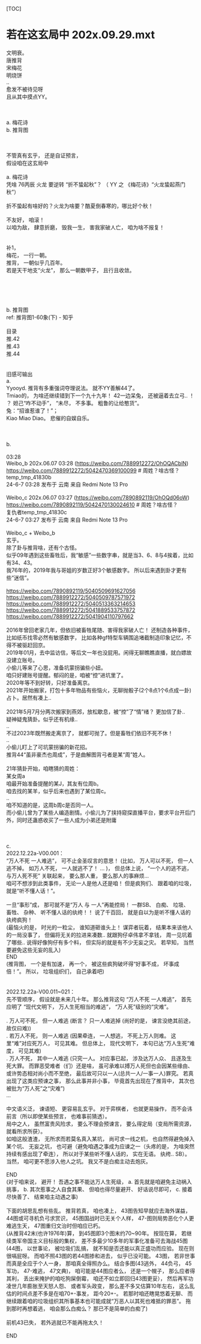 [TOC] 

# 若在这玄局中     202x.09.29.mxt  

文明衰。 <br> 
 唐推背 <br> 
 宋梅花 <br> 
 明烧饼 <br> 
 ..<br> 
 愈发不被待见呀 <br> 
 且从其中摸点YY。 <br> 
 <br> 
 <br> 
 
 
 a. 梅花诗  <br> 
 b. 推背图 <br> 
 <br> 
 <br> 
 
 
 不管真有玄乎， 还是自证预言， <br> 
 假设咱在这玄局中 <br> 
 <br> 
 a. 梅花诗 <br> 
 凭啥 76丙辰 火龙 要逆转 “折不蛰起秋”？ （ YY 之  《梅花诗》“火龙蛰起燕门秋”） <br> 
 <br> 
 折不蛰起有啥好的？火龙为啥要？酷夏倒春寒的，哪比好个秋！ <br> 
 <br> 
 不友好， 咱滚！ <br> 
 以咱为敌， 肆意折磨， 毁我一生， 害我家破人亡， 咱为啥不报复！  <br> 
 <br> 
 <br> 
 补1， <br> 
 梅花， 一行一朝。 <br> 
 推背， 一朝似乎几百年。 <br> 
 若是天干地支“火龙”， 那么一朝数甲子， 且行且收敛。 <br> 
 <br> 
 <br> 
 <br> 
 <br> 
 <br> 
 b. 推背图 <br> 
   ref:  推背图1-60象(下) - 知乎 <br> 
 <br> 
 目录 <br> 
 推.42 <br> 
 推.43 <br> 
 推.44 <br> 
 <br> 
 <br> 
 旧感可输出 <br> 
 a. <br> 
 Yyooyd. 推背有多重强词夺理说法。 就不YY善解44了。 <br> 
 Tmiao的， 为啥还继续错到下一个九十九年！ 42一边呆兔， 还被逼着去立弓.. ！ <br> 
 ？ 妲己“咋不动手”， “未尽， 不多事。 粗鲁的让给憨货”。<br> 
 兔：“招谁惹谁了！”；<br> 
 Kiao Miao Diao。 悲催的自娱自乐。<br> 
 <br> 
 <br> 
 <br> 
 b. <br> 
 <br> 
 03:28 <br> 
 Weibo_b 202x.06.07 03:28     (https://weibo.com/7889912272/OhOQACblN)  https://weibo.com/7889912272/5042470369100099     # 周姓？啥古怪？  <br> 
 temp_tmp_41830b <br> 
 24-6-7 03:28     发布于 云南  来自 Redmi Note 13 Pro <br> 
 <br> 
 Weibo_c 202x.06.07 03:27     (https://weibo.com/7890892119/OhOQd06oW)  https://weibo.com/7890892119/5042470130024610     # 周姓？啥古怪？  <br> 
 复仇者temp_tmp_41830c <br> 
 24-6-7 03:27     发布于 云南  来自 Redmi Note 13 Pro <br> 
 <br> 
 Weibo_c + Weibo_b<br> 
 玄乎。<br> 
 除了卦与推背啥，还有个古怪。<br> 
 似乎09年遇到这些畜牲后，我“敏感”一些数字串，就是当3、6、8与4挨着，比如有34、43。 <br> 
 我76年的，2019年我与哥姐的岁数正好3个敏感数字。 所以后来遇到卦才更有些“迷信”。<br> 
 <br> 
 https://weibo.com/7890892119/5040509691627056<br> 
 https://weibo.com/7889912272/5040509787571972<br> 
 https://weibo.com/7889912272/5040513363214653 <br> 
 https://weibo.com/7889912272/5041889533757872<br> 
 https://weibo.com/7889912272/5041904110797662<br> 
 <br> 
 2016年曾回老家几年，但依旧被畜牲尾随、害得我家破人亡！ 还制造各种事件，比如纸币找零必然有敏感数字， 比如各种gf特型车辆围追堵截制造印象记忆，不得不被驱赶回京。<br> 
 2019年01月，去中监访信，等后文一年也没屁用。闲得无聊瞧瞧直播，就白嫖故没建立账号。 <br> 
 小偷儿等来了心思，准备坑蒙拐骗些小妞。 <br> 
 咱只好建账号提醒。郁闷的是，咱被“控”进坑里了。 <br> 
 2020年等不到好转，只好准备离京。<br> 
 2021年开始搬家，打包十多年物品有些恼火，无聊抛骰子(2个8点1个6点成一卦)占卜。居然有凑上.. <br> 
 <br> 
 2021年5月7月分两次搬家到燕郊，放松歇息，被“控”了“情”绪？ 更加信了卦.. <br> 
 疑神疑鬼猜卦。似乎还有机缘..<br> 
 ..<br> 
 不过2023年既然搬走离京了， 就都可抛了。但是畜牲们依旧不死不休！ <br> 
 .. <br> 
 小偷儿盯上了可坑蒙拐骗的新花招。 <br> 
 推背44“虽非豪杰也周成”，于是曲解图背弓者是某“周”姓人。<br> 
 <br> 
 21年猜卦开始，咱瞎猜的周姓：<br> 
 某女周a<br> 
 咱最开始准备提醒的某J，其友有位周b。<br> 
 咱去找的某羊，似乎后来也遇到了某位周c。<br> 
 ..<br> 
 咱不知道的是，这周b周c是否同一人。<br> 
 而小偷儿曾为了某些人编造剧情。小偷儿为了挟持窥探直播平台，要求平台开后门外，同时还蛊惑收买了一些人成为小弟还是附庸<br> 
 <br> 
 <br> 
 <br> 
 c. <br> 
 2022.12.22a-V00.001： <br> 
 “万人不死 一人难逃”， 可不止金圣叹言的意思！ (比如， 万人可以不死， 但一人逃不掉。 如万人不死， 一人就逃不了！ ... )， 但总体上说， “一个人的逃不逃， 与万人死不死” 关联起来， 要么那人重， 要么那人的事麻烦... <br> 
 咱可不想涉到此类事件， 无论一人是他人还是咱！ 但是疯狗们、 跟着咱的垃圾， 就是“听不懂人话！”。 <br> 
 <br> 
 一旦“事形”成， 那可就不是“万人 与 一人”再能控局！ 一群SB、 白痴、 垃圾、 畜牲、 杂种、 听不懂人话的纨绔！！ 说了千百回， 就是自以为是听不懂人话的纨绔疯狗！  <br> 
 (最恼火的是， 时光的一粒尘， 谁知道砸谁头上！  谋弈者玩着， 结果本来该他人的一局没事了， 但偏将无关的拉进来凑数..     就跟狗仔卓伟拿不拿钱， 周一见坑着了哪些.. 说得好像狗仔有多个料， 但实际的就是有不少无妄之灾。     若早知， 当然要避免这些无妄的乱入) <br> 
 END <br> 
 (推背图， 一个是有加速， 再一个， 被这些疯狗破坏得“好事不成， 坏事成倍！”。 所以， 垃圾组织们， 自己承着吧) <br> 
 <br> 
 <br> 
 2022.12.22a-V00.011~021： <br> 
 先不管顺序， 假设就是未来几十年。 那么推背这句 “万人不死 一人难逃”， 首先应明了 “现代文明下， 万人生死相当的难逃”， “万人死”级别的“灾难”。 <br> 
 <br> 
 . 万人可不死， 但一人难逃     (断言？ 只一人难逃掉     (尚好的是， 谏言没绝其前途， 故仅曰难)) <br> 
 . 若万人不死， 则一人难逃     (因果牵连， 一人想逃， 不死上万人则难。 这里“难”对应死万人， 可见其难。 但总体上， 现代文明下， 本句已达“万人生死”难度， 可见其难) <br> 
 . 万人不死， 其中一人难逃     (只究一人。     对应事已起， 涉及达万人众、 且逐及生死大罪。 而罪恶受难者（们）还是啥， 虽可承难以搏万人死但也会因某些缘由、 或许势态相对尚小而不至绝， 最后故可只以一人(总共一人/一事一人)罪究。     若真出现了这类应预谏之事， 那么此事并非小事， 毕竟首先出现在了推背中， 其次也被批为“万人死”之“灾难”) <br> 
 ... <br> 
 <br> 
 中文语义泛， 谏语短、 更容易乱玄乎。 对于弈棋者， 也就更易操作， 而不会讳前言（所以即使某些预言， 也难事前猜透）。 <br> 
 局中之人， 虽然富贵风险求， 要么不理会预谏言， 要么得定局（变局所需资源， 就看所求所获）。 <br> 
 如咱这般渣渣， 无所求而若莫名真入某坑， 尚可求一线之机， 也自然得避免掉入某个坑、 无妄之坑， 也可避（避免咱遇之事成为应谏之一（头疼的是， 为啥突然持续有感出现了牵连）， 所以对于某些听不懂人话的， 实在无语。 纨绔.. SB）。     当然， 咱可更不愿涉入他人之坑。 我又不是白痴主动去炮灰。 <br> 
 <br> 
 END <br> 
 (对于咱来说， 避开！ 吾遇之事不能达万人生死级， a. 首先就是咱避免主动祸入挑事， b. 其次惹事之人自食其果、 但咱也得尽量避开、 好话说尽即可， c. 接着尽快善了、 结束咱主动遇之事) <br> 
 <br> 
 下面的胡思乱想有些乱。     推背若真， 咱也凑上， 43图告知早就应去海外谋益， 44图或可寻机负弓求赏识， 45图国战时已无关个人样， 47-图则局势恶化个人更难逃生天， 47图重归文治时但咱应已朽。 <br> 
 (从推背42末(也许1976年)算， 到45图即3个图末约70~90年。 按现在算， 若继续类军帝国主义目标般的集权， 差不多最少10多年的军事化准备可去海战45图(44图， 以世事论， 被垃圾们乱搞， 就不知是否还能以真正盛功而应验。 现在则很嗝屁呀。 而咱不照43图的若44图掺和进去， 似乎已没可能。     43图， 若非世事而真是全应于个人一身， 那咱真全得照办么。     结合多图(43逃外， 44负弓， 45军功， 47-难逃， 47文典)， 咱可能是44图应者么， 还是一个幌子，  那么应者得其利， 丢出来掩护的咱吃狗屎倒霉， 咱还不如立即回归43图更妥）， 然后再军功凌世几年膨胀至天怒人怨、 或者军头政变， 那么差不多又估算10年左右， 这么乱估的时间点差不多是在咱70+-事发， 距今20+-。 若那时咱还瞎晃悠着无聊、 而继续跟着咱的垃圾组织其所事基本也可能成就“万恶人以其死也难抵的罪恶”。     拖到那时再想着逃， 咱会那么白痴么？ 那已不是简单的白痴了) <br> 
 <br> 
 前机43已失， 若外逃就已不能再拖太久！ <br> 
 <br> 
 END <br> 
 <br> 
 <br> 
 